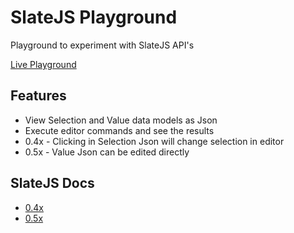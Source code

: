 # SlateJS Playground
Playground to experiment with SlateJS API's

[Live Playground](https://emeraldwalk.github.io/slate-playground/)

## Features

* View Selection and Value data models as Json
* Execute editor commands and see the results
* 0.4x - Clicking in Selection Json will change selection in editor
* 0.5x - Value Json can be edited directly

## SlateJS Docs
* [0.4x](https://docs.slatejs.org/v/v0.47/)
* [0.5x](https://docs.slatejs.org/)